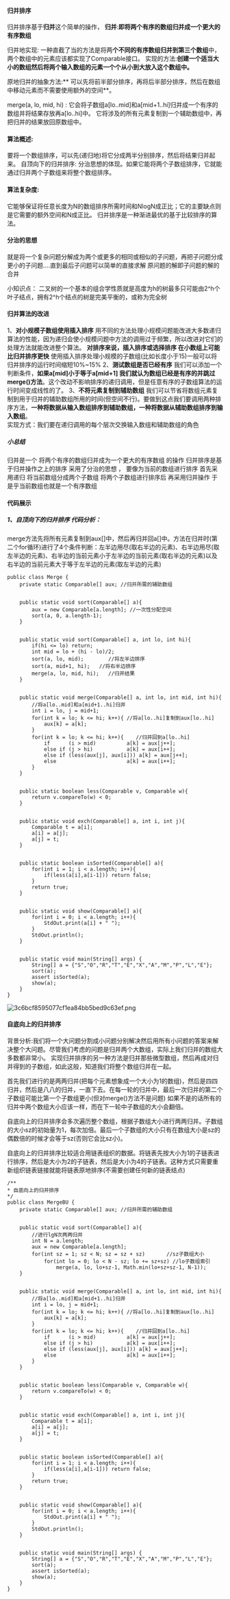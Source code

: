 #### 归并排序
归并排序基于**归并**这个简单的操作，
**归并**:**即将两个有序的数组归并成一个更大的有序数组**

归并地实现: 
    一种直截了当的方法是将两**个不同的有序数组归并到第三个数组**中，两个数组中的元素应该都实现了Comparable接口。
     实现的方法:**创建一个适当大小的数组然后将两个输入数组的元素一个个从小到大放入这个数组中。**
     
原地归并的抽象方法:** 可以先将前半部分排序，再将后半部分排序，然后在数组中移动元素而不需要使用额外的空间**。

merge(a, lo, mid, hi) : 它会将子数组a[lo..mid]和a[mid+1..hi]归并成一个有序的数组并将结果存放再a[lo..hi]中。 它将涉及的所有元素复制到一个辅助数组中，再把归并的结果放回原数组中。


#### 算法概述:
要将一个数组排序，可以先(递归地)将它分成两半分别排序，然后将结果归并起来。
自顶向下的归并排序: 分治思想的体现。如果它能将两个子数组排序，它就能通过归并两个子数组来将整个数组排序。

#### 算法复杂度:
  它能够保证将任意长度为N的数组排序所需时间和NlogN成正比；它的主要缺点则是它需要的额外空间和N成正比。
  归并排序是一种渐进最优的基于比较排序的算法。

#### 分治的思想
就是将一个复杂问题分解成为两个或更多的相同或相似的子问题，再把子问题分成更小的子问题....直到最后子问题可以简单的直接求解
原问题的解即子问题的解的合并

小知识点：
    二叉树的一个基本的组合学性质就是高度为h的树最多只可能由2^h个叶子结点，拥有2^h个结点的树是完美平衡的，或称为完全树

#### 归并算法的改进
1、**对小规模子数组使用插入排序**
用不同的方法处理小规模问题能改进大多数递归算法的性能，因为递归会使小规模问题中方法的调用过于频繁，所以改进对它们的处理方法就能改进整个算法。
**对排序来说，插入排序或选择排序 在小数组上可能比归并排序更快**
使用插入排序处理小规模的子数组(比如长度小于15)一般可以将归并排序的运行时间缩短10%~15%
2、**测试数组是否已经有序**
我们可以添加一个判断条件，**如果a[mid]小于等于a[mid+1] 我们就认为数组已经是有序的并跳过merge()方法**。这个改动不影响排序的递归调用，但是任意有序的子数组算法的运行时间变成线性的了。
3、**不将元素复制到辅助数组**
我们可以节省将数组元素复制到用于归并的辅助数组所用的时间(但空间不行)。要做到这点我们要调用两种排序方法，**一种将数据从输入数组排序到辅助数组，一种将数据从辅助数组排序到输入数组**。   
实现方式：我们要在递归调用的每个层次交换输入数组和辅助数组的角色

##### 小总结
归并是一个 将两个有序的数组归并成为一个更大的有序数组 的操作
归并排序是基于归并操作之上的排序 采用了分治的思想 ，
要像为当前的数组进行排序 首先采用递归 将当前数组分成两个子数组 将两个子数组进行排序后 再采用归并操作 于是乎当前数组也就是一个有序数组


#### 代码展示
##### 1、自顶向下的归并排序 代码分析：
   merge方法先将所有元素复制到aux[]中，然后再归并回a[]中。方法在归并时(第二个for循环)进行了4个条件判断：左半边用尽(取右半边的元素)、右半边用尽(取左半边的元素)、右半边的当前元素小于左半边的当前元素(取右半边的元素)以及右半边的当前元素大于等于左半边的元素(取左半边的元素)

~~~
public class Merge {
    private static Comparable[] aux; //归并所需的辅助数组


    public static void sort(Comparable[] a){
        aux = new Comparable[a.length]; //一次性分配空间
        sort(a, 0, a.length-1);
    }


    public static void sort(Comparable[] a, int lo, int hi){
        if(hi <= lo) return;
        int mid = lo + (hi - lo)/2;
        sort(a, lo, mid);        //将左半边排序
        sort(a, mid+1, hi);   //将右半边排序
        merge(a, lo, mid, hi);   //归并结果
    }


    public static void merge(Comparable[] a, int lo, int mid, int hi){
        //将a[lo..mid]和a[mid+1..hi]归并
        int i = lo, j = mid+1;
        for(int k = lo; k <= hi; k++){ //将a[lo..hi]复制到aux[lo..hi]
            aux[k] = a[k];
        }
        for(int k = lo; k <= hi; k++){    //归并回到a[lo..hi]
            if      (i > mid)          a[k] = aux[j++];
            else if (j > hi)           a[k] = aux[i++];
            else if (less(aux[j], aux[i])) a[k] = aux[j++];
            else                       a[k] = aux[i++];
        }
    }


    public static boolean less(Comparable v, Comparable w){
        return v.compareTo(w) < 0;
    }


    public static void exch(Comparable[] a, int i, int j){
        Comparable t = a[i];
        a[i] = a[j];
        a[j] = t;
    }


    public static boolean isSorted(Comparable[] a){
        for(int i = 1; i < a.length; i++){
            if(less(a[i],a[i-1])) return false;
        }
        return true;
    }


    public static void show(Comparable[] a){
        for(int i = 0; i < a.length; i++){
            StdOut.print(a[i] + " ");
        }
        StdOut.println();
    }


    public static void main(String[] args) {
        String[] a = {"S","O","R","T","E","X","A","M","P","L","E"};
        sort(a);
        assert isSorted(a);
        show(a);
    }
}
~~~

![3c6bcf8595077cf1ea84bb5bed9c63ef.png](en-resource://database/9437:1)


#### 自底向上的归并排序 
  背景分析:我们将一个大问题分割成小问题分别解决然后用所有小问题的答案来解决整个大问题。尽管我们考虑的问题是归并两个大数组，实际上我们归并的数组大多数都非常小。
实现归并排序的另一种方法是归并那些微型数组，然后再成对归并得到的子数组，如此这般，知道我们将整个数组归并在一起。

首先我们进行的是两两归并(把每个元素想象成一个大小为1的数组)，然后是四四归并，然后是八八的归并，一直下去。在每一轮的归并中，最后一次归并的第二个子数组可能比第一个子数组更小(但对merge()方法不是问题) 如果不是的话所有的归并中两个数组大小应该一样，而在下一轮中子数组的大小会翻倍。

自底向上的归并排序会多次遍历整个数组，根据子数组大小进行两两归并。子数组的大小sz的初始量为1，每次加倍。最后一个子数组的大小只有在数组大小是sz的偶数倍的时候才会等于sz(否则它会比sz小)。

自底向上的归并排序比较适合用链表组织的数据。将链表先按大小为1的子链表进行排序，然后是大小为2的子链表，然后是大小为4的子链表。这种方式只需要重新组织链表链接就能将链表原地排序(不需要创建任何新的链表结点)

~~~
/**
* 自底向上的归并排序
*/
public class MergeBU {
    private static Comparable[] aux; //归并所需的辅助数组


    public static void sort(Comparable[] a){
        //进行lgN次两两归并
        int N = a.length;
        aux = new Comparable[a.length];
        for(int sz = 1; sz < N; sz = sz + sz)       //sz子数组大小
            for(int lo = 0; lo < N - sz; lo += sz+sz) //lo子数组索引
                merge(a, lo, lo+sz-1, Math.min(lo+sz+sz-1, N-1));
    }


    public static void merge(Comparable[] a, int lo, int mid, int hi){
        //将a[lo..mid]和a[mid+1..hi]归并
        int i = lo, j = mid+1;
        for(int k = lo; k <= hi; k++){ //将a[lo..hi]复制到aux[lo..hi]
            aux[k] = a[k];
        }
        for(int k = lo; k <= hi; k++){    //归并回到a[lo..hi]
            if      (i > mid)          a[k] = aux[j++];
            else if (j > hi)           a[k] = aux[i++];
            else if (less(aux[j], aux[i])) a[k] = aux[j++];
            else                       a[k] = aux[i++];
        }
    }


    public static boolean less(Comparable v, Comparable w){
        return v.compareTo(w) < 0;
    }


    public static void exch(Comparable[] a, int i, int j){
        Comparable t = a[i];
        a[i] = a[j];
        a[j] = t;
    }


    public static boolean isSorted(Comparable[] a){
        for(int i = 1; i < a.length; i++){
            if(less(a[i],a[i-1])) return false;
        }
        return true;
    }


    public static void show(Comparable[] a){
        for(int i = 0; i < a.length; i++){
            StdOut.print(a[i] + " ");
        }
        StdOut.println();
    }


    public static void main(String[] args) {
        String[] a = {"S","O","R","T","E","X","A","M","P","L","E"};
        sort(a);
        assert isSorted(a);
        show(a);
    }
}


~~~